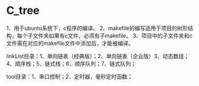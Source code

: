 # C_tree
1、用于ubuntu系统下，c程序的编译。
2、makefile的编写适用于项目的树形结构，每个子文件夹如果有c文件，必须有子makefile。
3、项目中的子文件夹和c文件需在对应的makefile文件中添加后，才能被编译。


linkList目录：1、单向链表（经典版）；2、单向链表（企业版）3、动态数组；4、顺序栈；5、链式栈；6、顺序队列；7、链式队列；

tool目录：1、串口控制；2、定时器，毫秒定时函数；
